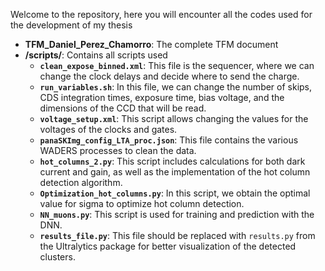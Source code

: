 Welcome to the repository, here you will encounter all the codes used for the development of my thesis
- **TFM_Daniel_Perez_Chamorro**: The complete TFM document
- **/scripts/**: Contains all scripts used
    - **`clean_expose_binned.xml`**: This file is the sequencer, where we can change the clock delays and decide where to send the charge.
    - **`run_variables.sh`**: In this file, we can change the number of skips, CDS integration times, exposure time, bias voltage, and the dimensions of the CCD that will be read.
    - **`voltage_setup.xml`**: This script allows changing the values for the voltages of the clocks and gates.
    - **`panaSKImg_config_LTA_proc.json`**: This file contains the various WADERS processes to clean the data.
    - **`hot_columns_2.py`**: This script includes calculations for both dark current and gain, as well as the implementation of the hot column detection algorithm.
    - **`Optimization_hot_columns.py`**: In this script, we obtain the optimal value for sigma to optimize hot column detection.
    - **`NN_muons.py`**: This script is used for training and prediction with the DNN.
    - **`results_file.py`**: This file should be replaced with `results.py` from the Ultralytics package for better visualization of the detected clusters.

